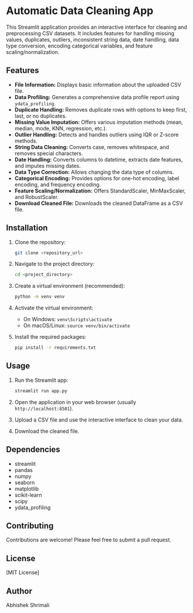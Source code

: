# Automatic Data Cleaning App

This Streamlit application provides an interactive interface for cleaning and preprocessing CSV datasets. It includes features for handling missing values, duplicates, outliers, inconsistent string data, date handling, data type conversion, encoding categorical variables, and feature scaling/normalization.

## Features

-   **File Information:** Displays basic information about the uploaded CSV file.
-   **Data Profiling:** Generates a comprehensive data profile report using `ydata_profiling`.
-   **Duplicate Handling:** Removes duplicate rows with options to keep first, last, or no duplicates.
-   **Missing Value Imputation:** Offers various imputation methods (mean, median, mode, KNN, regression, etc.).
-   **Outlier Handling:** Detects and handles outliers using IQR or Z-score methods.
-   **String Data Cleaning:** Converts case, removes whitespace, and removes special characters.
-   **Date Handling:** Converts columns to datetime, extracts date features, and imputes missing dates.
-   **Data Type Correction:** Allows changing the data type of columns.
-   **Categorical Encoding:** Provides options for one-hot encoding, label encoding, and frequency encoding.
-   **Feature Scaling/Normalization:** Offers StandardScaler, MinMaxScaler, and RobustScaler.
-   **Download Cleaned File:** Downloads the cleaned DataFrame as a CSV file.

## Installation

1.  Clone the repository:

    ```bash
    git clone <repository_url>
    ```

2.  Navigate to the project directory:

    ```bash
    cd <project_directory>
    ```

3.  Create a virtual environment (recommended):

    ```bash
    python -m venv venv
    ```

4.  Activate the virtual environment:

    -   On Windows: `venv\Scripts\activate`
    -   On macOS/Linux: `source venv/bin/activate`

5.  Install the required packages:

    ```bash
    pip install -r requirements.txt
    ```

## Usage

1.  Run the Streamlit app:

    ```bash
    streamlit run app.py
    ```

2.  Open the application in your web browser (usually `http://localhost:8501`).
3.  Upload a CSV file and use the interactive interface to clean your data.
4.  Download the cleaned file.

## Dependencies

-   streamlit
-   pandas
-   numpy
-   seaborn
-   matplotlib
-   scikit-learn
-   scipy
-   ydata_profiling

## Contributing

Contributions are welcome! Please feel free to submit a pull request.

## License

[MIT License]

## Author 

Abhishek Shrimali